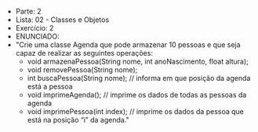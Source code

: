 * Parte: 2
* Lista: 02 - Classes e Objetos
* Exercício: 2
* ENUNCIADO:
* "Crie uma classe Agenda que pode armazenar 10 pessoas e que seja capaz de realizar as seguintes operações:
  * void armazenaPessoa(String nome, int anoNascimento, float altura);
  * void removePessoa(String nome);
  * int buscaPessoa(String nome); // informa em que posição da agenda está a pessoa
  * void imprimeAgenda(); // imprime os dados de todas as pessoas da agenda
  * void imprimePessoa(int index); // imprime os dados da pessoa que está na posição “i” da agenda."
